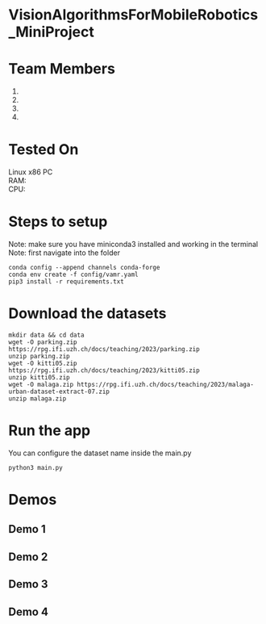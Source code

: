 # VisionAlgorithmsForMobileRobotics_MiniProject

# Team Members
1. 
2. 
3. 
4. 


# Tested On
Linux x86 PC  
RAM:  
CPU:   

# Steps to setup
Note: make sure you have miniconda3 installed and working in the terminal  
Note: first navigate into the folder  
```
conda config --append channels conda-forge
conda env create -f config/vamr.yaml
pip3 install -r requirements.txt
```

# Download the datasets
```
mkdir data && cd data
wget -O parking.zip https://rpg.ifi.uzh.ch/docs/teaching/2023/parking.zip
unzip parking.zip
wget -O kitti05.zip https://rpg.ifi.uzh.ch/docs/teaching/2023/kitti05.zip
unzip kitti05.zip
wget -O malaga.zip https://rpg.ifi.uzh.ch/docs/teaching/2023/malaga-urban-dataset-extract-07.zip
unzip malaga.zip
```

# Run the app
You can configure the dataset name inside the main.py  
```
python3 main.py 
```

# Demos
## Demo 1

## Demo 2

## Demo 3

## Demo 4


